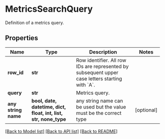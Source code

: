 # MetricsSearchQuery

Definition of a metrics query.

## Properties
Name | Type | Description | Notes
------------ | ------------- | ------------- | -------------
**row_id** | **str** | Row identifier. All row IDs are represented by subsequent upper case letters starting with &#x60;A&#x60;. | 
**query** | **str** | Metrics query. | 
**any string name** | **bool, date, datetime, dict, float, int, list, str, none_type** | any string name can be used but the value must be the correct type | [optional]

[[Back to Model list]](../README.md#documentation-for-models) [[Back to API list]](../README.md#documentation-for-api-endpoints) [[Back to README]](../README.md)


